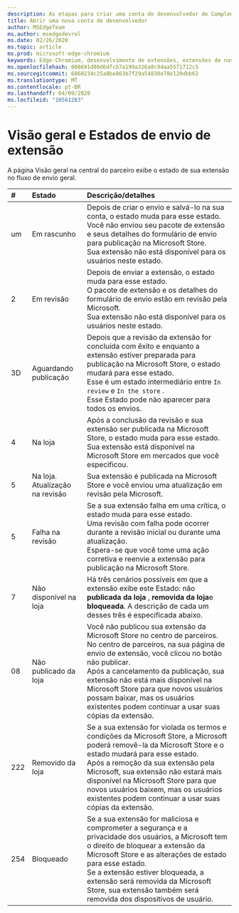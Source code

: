 ```yaml
---
description: As etapas para criar uma conta de desenvolvedor de Complementos do Microsoft Edge no centro de parceiros.
title: Abrir uma nova conta de desenvolvedor
author: MSEdgeTeam
ms.author: msedgedevrel
ms.date: 02/26/2020
ms.topic: article
ms.prod: microsoft-edge-chromium
keywords: Edge-Chromium, desenvolvimento de extensões, extensões de navegador, Complementos, centro de parceiros, desenvolvedor
ms.openlocfilehash: 008691d80d6dfcb7a199a326a8c94aa5571712c5
ms.sourcegitcommit: 6860234c25a8be863b7f29a54838e78e120dbb62
ms.translationtype: MT
ms.contentlocale: pt-BR
ms.lasthandoff: 04/09/2020
ms.locfileid: "10561283"
---
```

# Visão geral e Estados de envio de extensão  

A página Visão geral na central do parceiro exibe o estado de sua extensão no fluxo de envio geral.  

| # |  Estado |  Descrição/detalhes |  
|:--- |:--- |:--- |  
| um |  Em rascunho |  Depois de criar o envio e salvá-lo na sua conta, o estado muda para esse estado.  <br />  Você não enviou seu pacote de extensão e seus detalhes do formulário de envio para publicação na Microsoft Store.  <br />  Sua extensão não está disponível para os usuários neste estado.  |  
| 2|  Em revisão |  Depois de enviar a extensão, o estado muda para esse estado.  <br />  O pacote de extensão e os detalhes do formulário de envio estão em revisão pela Microsoft.  <br />  Sua extensão não está disponível para os usuários neste estado.  |  
| 3D|  Aguardando publicação |  Depois que a revisão da extensão for concluída com êxito e enquanto a extensão estiver preparada para publicação na Microsoft Store, o estado mudará para esse estado.  <br />  Esse é um estado intermediário entre `In review` e `In the store` .  <br />  Esse Estado pode não aparecer para todos os envios.  |  
| 4|  Na loja |  Após a conclusão da revisão e sua extensão ser publicada na Microsoft Store, o estado muda para esse estado.  <br />  Sua extensão está disponível na Microsoft Store em mercados que você especificou.  |  
| 5 |  Na loja.  Atualização na revisão |  Sua extensão é publicada na Microsoft Store e você enviou uma atualização em revisão pela Microsoft.  |  
| 5 |  Falha na revisão |  Se a sua extensão falha em uma crítica, o estado muda para esse estado.  <br />  Uma revisão com falha pode ocorrer durante a revisão inicial ou durante uma atualização.  <br />  Espera-se que você tome uma ação corretiva e reenvie a extensão para publicação na Microsoft Store.  |  
| 7 |  Não disponível na loja |  Há três cenários possíveis em que a extensão exibe este Estado: não **publicada da loja** , **removida da loja**e **bloqueada**.  A descrição de cada um desses três é especificada abaixo.  |  
| 08 |  Não publicado da loja |  Você não publicou sua extensão da Microsoft Store no centro de parceiros.  <br />  No centro de parceiros, na sua página de envio de extensão, você clicou no botão não publicar.  <br />  Após a cancelamento da publicação, sua extensão não está mais disponível na Microsoft Store para que novos usuários possam baixar, mas os usuários existentes podem continuar a usar suas cópias da extensão.  |  
| 222 |  Removido da loja |  Se a sua extensão for violada os termos e condições da Microsoft Store, a Microsoft poderá removê-la da Microsoft Store e o estado mudará para esse estado.  <br />  Após a remoção da sua extensão pela Microsoft, sua extensão não estará mais disponível na Microsoft Store para que novos usuários baixem, mas os usuários existentes podem continuar a usar suas cópias da extensão.  |  
| 254 |  Bloqueado |  Se a sua extensão for maliciosa e comprometer a segurança e a privacidade dos usuários, a Microsoft tem o direito de bloquear a extensão da Microsoft Store e as alterações de estado para esse estado.  <br />  Se a extensão estiver bloqueada, a extensão será removida da Microsoft Store, sua extensão também será removida dos dispositivos de usuário.  |  
